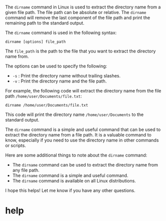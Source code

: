 # 

The `dirname` command in Linux is used to extract the directory name from a given file path. The file path can be absolute or relative. The `dirname` command will remove the last component of the file path and print the remaining path to the standard output.

The `dirname` command is used in the following syntax:

```
dirname [options] file_path
```

The `file_path` is the path to the file that you want to extract the directory name from.

The options can be used to specify the following:

* `-s` : Print the directory name without trailing slashes.
* `-v` : Print the directory name and the file path.

For example, the following code will extract the directory name from the file path `/home/user/Documents/file.txt`:

```
dirname /home/user/Documents/file.txt
```

This code will print the directory name `/home/user/Documents` to the standard output.

The `dirname` command is a simple and useful command that can be used to extract the directory name from a file path. It is a valuable command to know, especially if you need to use the directory name in other commands or scripts.

Here are some additional things to note about the `dirname` command:

* The `dirname` command can be used to extract the directory name from any file path.
* The `dirname` command is a simple and useful command.
* The `dirname` command is available on all Linux distributions.

I hope this helps! Let me know if you have any other questions.




# help 

```

```
